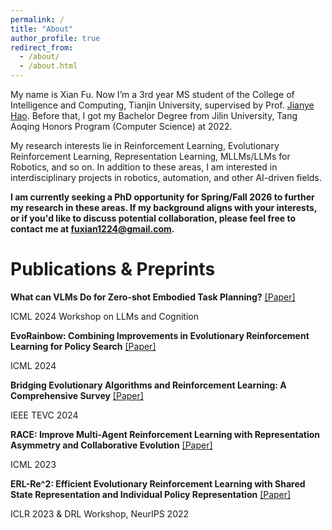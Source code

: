 ```yaml
---
permalink: /
title: "About"
author_profile: true
redirect_from: 
  - /about/
  - /about.html
---
```


My name is Xian Fu. Now I’m a 3rd year MS student of the College of Intelligence and Computing, Tianjin University, supervised by Prof. [Jianye Hao](http://www.icdai.org/jianye.html). Before that, I got my Bachelor Degree from Jilin University, Tang Aoqing Honors Program (Computer Science) at 2022.

My research interests lie in Reinforcement Learning, Evolutionary Reinforcement Learning, Representation Learning, MLLMs/LLMs for Robotics, and so on. In addition to these areas, I am interested in interdisciplinary projects in robotics, automation, and other AI-driven fields.

**I am currently seeking a PhD opportunity for Spring/Fall 2026 to further my research in these areas. If my background aligns with your interests, or if you'd like to discuss potential collaboration, please feel free to contact me at fuxian1224@gmail.com.**

<!-- You can find my CV here: [Xian Fu's Curriculum Vitae](../assets/Xian Fu_cv2.pdf).

For my publications, please see my [Google Scholar](https://scholar.google.com/citations?hl=en&user=MXwELckAAAAJ)
--> 

# Publications & Preprints

**What can VLMs Do for Zero-shot Embodied Task Planning?**  [[Paper]](https://openreview.net/pdf?id=OE5WKiNPyx)

ICML 2024 Workshop on LLMs and Cognition

 

**EvoRainbow: Combining Improvements in Evolutionary Reinforcement Learning for Policy Search**  [[Paper]](https://openreview.net/pdf?id=75Hes6Zse4)

ICML 2024

 

**Bridging Evolutionary Algorithms and Reinforcement Learning: A Comprehensive Survey**  [[Paper]](https://arxiv.org/pdf/2401.11963)


IEEE TEVC 2024

 
 
**RACE: Improve Multi-Agent Reinforcement Learning with Representation Asymmetry and Collaborative Evolution**  [[Paper]](https://proceedings.mlr.press/v202/li23i/li23i.pdf)


ICML 2023

 

**ERL-Re^2: Efficient Evolutionary Reinforcement Learning with Shared State Representation and Individual Policy Representation**  [[Paper]](https://arxiv.org/pdf/2210.17375)

ICLR 2023 & DRL Workshop, NeurIPS 2022

